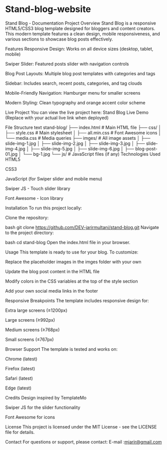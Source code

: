 # Stand-blog-website
Stand Blog - Documentation
Project Overview
Stand Blog is a responsive HTML5/CSS3 blog template designed for bloggers and content creators. This modern template features a clean design, mobile responsiveness, and various sections to showcase blog posts effectively.

Features
Responsive Design: Works on all device sizes (desktop, tablet, mobile)

Swiper Slider: Featured posts slider with navigation controls

Blog Post Layouts: Multiple blog post templates with categories and tags

Sidebar: Includes search, recent posts, categories, and tag clouds

Mobile-Friendly Navigation: Hamburger menu for smaller screens

Modern Styling: Clean typography and orange accent color scheme

Live Project
You can view the live project here:
Stand Blog Live Demo (Replace with your actual live link when deployed)

File Structure
text
stand-blog/
├── index.html          # Main HTML file
├── css/
│   ├── style.css       # Main stylesheet
│   ├── all.min.css     # Font Awesome icons
│   └── media.css       # Media queries
├── imges/              # All image assets
│   ├── slide-img-1.jpg
│   ├── slide-img-2.jpg
│   ├── slide-img-3.jpg
│   ├── slide-img-4.jpg
│   ├── slide-img-5.jpg
│   ├── slide-img-6.jpg
│   ├── blog-post-01.jpg
│   └── bg-1.jpg
└── js/                 # JavaScript files (if any)
Technologies Used
HTML5

CSS3

JavaScript (for Swiper slider and mobile menu)

Swiper JS - Touch slider library

Font Awesome - Icon library

Installation
To run this project locally:

Clone the repository:

bash
git clone https://github.com/DEV-jarirmultani/stand-blog.git
Navigate to the project directory:

bash
cd stand-blog
Open the index.html file in your browser.

Usage
This template is ready to use for your blog. To customize:

Replace the placeholder images in the imges folder with your own

Update the blog post content in the HTML file

Modify colors in the CSS variables at the top of the style section

Add your own social media links in the footer

Responsive Breakpoints
The template includes responsive design for:

Extra large screens (≥1200px)

Large screens (≥992px)

Medium screens (≥768px)

Small screens (≤767px)

Browser Support
The template is tested and works on:

Chrome (latest)

Firefox (latest)

Safari (latest)

Edge (latest)

Credits
Design inspired by TemplateMo

Swiper JS for the slider functionality

Font Awesome for icons

License
This project is licensed under the MIT License - see the LICENSE file for details.

Contact
For questions or support, please contact:
E-mail :mjarir@gmail.com